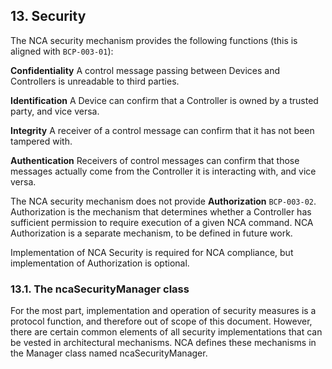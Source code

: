## 13. Security

The NCA security mechanism provides the following functions (this is aligned with `BCP-003-01`):

**Confidentiality** A control message passing between Devices and Controllers is unreadable to third parties.

**Identification** A Device can confirm that a Controller is owned by a trusted party, and vice versa.

**Integrity** A receiver of a control message can confirm that it has not been tampered with.

**Authentication** Receivers of control messages can confirm that those messages actually come from the Controller it is interacting with, and vice versa.

The NCA security mechanism does not provide **Authorization** `BCP-003-02`. Authorization is the mechanism that determines whether a Controller has sufficient permission to require execution of a given NCA command. NCA Authorization is a separate mechanism, to be defined in future work.

Implementation of NCA Security is required for NCA compliance, but implementation of Authorization is optional.

### 13.1. The ncaSecurityManager class

For the most part, implementation and operation of security measures is a protocol function, and therefore out of scope of this document. However, there are certain common elements of all security implementations that can be vested in architectural mechanisms. NCA defines these mechanisms in the Manager class named ncaSecurityManager.

